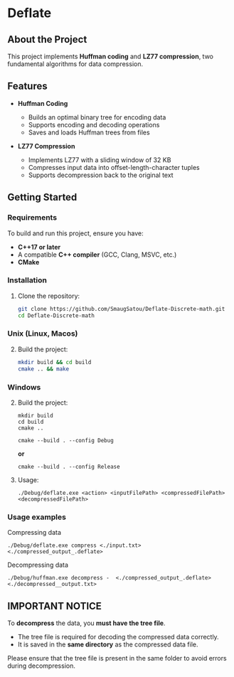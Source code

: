 # Deflate

## About the Project
This project implements **Huffman coding** and **LZ77 compression**, two fundamental algorithms for data compression.

## Features
- **Huffman Coding**
  - Builds an optimal binary tree for encoding data
  - Supports encoding and decoding operations
  - Saves and loads Huffman trees from files

- **LZ77 Compression**
  - Implements LZ77 with a sliding window of 32 KB
  - Compresses input data into offset-length-character tuples
  - Supports decompression back to the original text

## Getting Started
### Requirements
To build and run this project, ensure you have:
- **C++17 or later**
- A compatible **C++ compiler** (GCC, Clang, MSVC, etc.)
- **CMake**

### Installation

1. Clone the repository:
   ```bash
   git clone https://github.com/SmaugSatou/Deflate-Discrete-math.git
   cd Deflate-Discrete-math
   ```

### Unix (Linux, Macos)

2. Build the project:
   ```bash
   mkdir build && cd build
   cmake .. && make
   ```

### Windows 

2. Build the project:
   ```
   mkdir build
   cd build
   cmake ..
   ```
   ```
   cmake --build . --config Debug
   ```
   **or** 
   ```
   cmake --build . --config Release
   ```
3. Usage:
   ```
   ./Debug/deflate.exe <action> <inputFilePath> <compressedFilePath> <decompressedFilePath>
   ```
### Usage examples
Compressing data
```
./Debug/deflate.exe compress <./input.txt> <./compressed_output_.deflate>
```
Decompressing data
```
./Debug/huffman.exe decompress -  <./compressed_output_.deflate> <./decompressed__output.txt>
```
## **IMPORTANT NOTICE**

To **decompress** the data, you **must have the tree file**.

- The tree file is required for decoding the compressed data correctly.
- It is saved in the **same directory** as the compressed data file.

Please ensure that the tree file is present in the same folder to avoid errors during decompression.